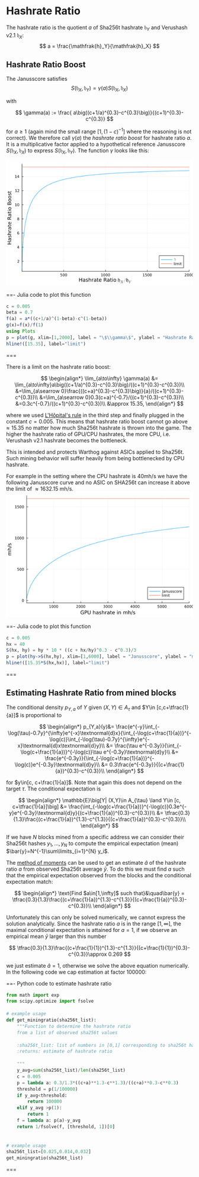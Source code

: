 
# Hashrate Ratio
The hashrate ratio is the quotient $a$ of Sha256t hashrate $\mathfrak{h}_Y$ and Verushash v2.1 $\mathfrak{h}_X$:
$$
a = \frac{\mathfrak{h}_Y}{\mathfrak{h}_X}
$$

## Hashrate Ratio Boost
The Janusscore satisfies
$$
S(\mathfrak{h}_X,\mathfrak{h}_Y)=\gamma(a)S(\mathfrak{h}_X,\mathfrak{h}_X)
$$

with 

$$
\gamma(a) := 
\frac{ a\big((c+1/a)^{0.3}-c^{0.3}\big)}{(c+1)^{0.3}-c^{0.3}}
$$


for $a\ge 1$ (again mind the small range $[1,(1-c)^{-1}$] where the reasoning is not correct). We therefore call $\gamma(a)$ the *hashrate ratio boost* for hashrate ratio $a$. It is a multiplicative factor applied to a hypothetical reference Janusscore $S(\mathfrak{h}_X,\mathfrak{h}_X)$ to express $S(\mathfrak{h}_X,\mathfrak{h}_Y)$. The function $\gamma$ looks like this:

![Mining Ratio Boost](/img/miningratio_boost.png)


==- Julia code to plot this function

```julia
c = 0.005
beta = 0.7
f(a) = a*((c+1/a)^(1-beta)-c^(1-beta))
g(x)=f(x)/f(1)
using Plots
p = plot(g, xlim=[1,2000], label = "\$\\gamma\$", ylabel = "Hashrate Ratio Boost", xlabel = "Hashrate Ratio \$\\mathfrak{h}_X/\\mathfrak{h}_Y\$")
hline!([15.35], label="limit")
```
===

There is a limit on the hashrate ratio boost:

$$
\begin{align*} 
\lim_{a\to\infty} \gamma(a) &= \lim_{a\to\infty}a\big((c+1/a)^{0.3}-c^{0.3}\big)/((c+1)^{0.3}-c^{0.3})\\
&=\lim_{a\searrow 0}\frac{((c+a)^{0.3}-c^{0.3}\big)}{a}/((c+1)^{0.3}-c^{0.3})\\
&=\lim_{a\searrow 0}0.3(c+a)^{-0.7}/((c+1)^{0.3}-c^{0.3})\\
&=0.3c^{-0.7}/((c+1)^{0.3}-c^{0.3})\\
&\approx 15.35,
\end{align*}
$$

where we used [L'Hôpital's rule](https://en.wikipedia.org/wiki/L%27H%C3%B4pital%27s_rule) in the third step and finally plugged in the constant $c = 0.005$. This means that hashrate ratio boost cannot go above $\approx 15.35$ no matter how much Sha256t hashrate is thrown into the game. The higher the hashrate ratio of GPU/CPU hashrates, the more CPU, i.e. Verushash v2.1 hashrate becomes the bottleneck. 

This is intended and protects Warthog against ASICs applied to Sha256t. Such mining behavior will suffer heavily from being bottlenecked by CPU hashrate.

For example in the setting where the CPU hashrate is 40mh/s we have the following Janusscore curve and no ASIC on SHA256t can increase it above the limit of $\approx 1632.15$ mh/s.
![Janusscore for fixed Verus hashrate 40mh/s](/img/janusscore_demo_40mh.png)

==- Julia code to plot this function

```julia
c = 0.005
hx = 40
S(hx, hy) = hy * 10 * ((c + hx/hy)^0.3 - c^0.3)/3
p = plot(hy->S(hx,hy), xlim=[1,6000], label = "Janusscore", ylabel = "mh/s", xlabel = "GPU hashrate in mh/s")
hline!([15.35*S(hx,hx)], label="limit")
```
===


## Estimating Hashrate Ratio from mined blocks

The conditional density $p_{Y,a}$ of $Y$ given $(X,Y)\in A_{\tau}$ and $Y\in [c,c+\tfrac{1}{a}]$ is proportional to

$$
\begin{align*} 
p_{Y,a}(y)&= \frac{e^{-y}\int_{-\log(\tau)-0.7y}^{\infty}e^{-x}\textnormal{d}x}{\int_{-\log(c+\frac{1}{a})}^{-\log(c)}\int_{-\log(\tau)-0.7y}^{\infty}e^{-x}\textnormal{d}x\textnormal{d}y}\\
&= \frac{\tau e^{-0.3y}}{\int_{-\log(c+\frac{1}{a})}^{-\log(c)}\tau e^{-0.3y}\textnormal{d}y}\\
&= \frac{e^{-0.3y}}{\int_{-\log(c+\frac{1}{a})}^{-\log(c)}e^{-0.3y}\textnormal{d}y}\\
&= 0.3\frac{e^{-0.3y}}{(c+\frac{1}{a})^{0.3}-c^{0.3}}\\
\end{align*}
$$

for $y\in[c, c+\frac{1}{a}]$. Note that again this does not depend on the target $\tau$. The conditional expectation is

$$
\begin{align*} 
\mathbb{E}\big[Y| (X,Y)\in A_{\tau} \land Y\in [c, c+\tfrac{1}{a}]\big]
&= \frac{\int_{-\log(c+\frac{1}{a})}^{-\log(c)}0.3e^{-y}e^{-0.3y}\textnormal{d}y}{(c+\frac{1}{a})^{0.3}-c^{0.3}}\\
&= \tfrac{0.3}{1.3}\frac{(c+\frac{1}{a})^{1.3}-c^{1.3}}{(c+\frac{1}{a})^{0.3}-c^{0.3}}\\
\end{align*}
$$

If we have $N$ blocks mined from a specific address we can consider their Sha256t hashes $y_1,\ldots,y_N$ to compute the empirical expectation (mean) $\bar{y}=N^{-1}\sum\limits_{i=1}^{N} y_i$.  

The [method of moments](https://en.wikipedia.org/wiki/Method_of_moments_(statistics)) can be used to get an estimate $\hat a$ of the hashrate ratio $a$ from observed Sha256t average $\bar{y}$. To do this we must find $a$ such that the empirical expectation observed from the blocks and the conditional expectation match:

$$
\begin{align*} 
\text{Find $a\in[1,\infty]$ such that}&\quad\bar{y} = \tfrac{0.3}{1.3}\frac{(c+\frac{1}{a})^{1.3}-c^{1.3}}{(c+\frac{1}{a})^{0.3}-c^{0.3}}\\
\end{align*}
$$

Unfortunately this can only be solved numerically, we cannot express the solution analytically. Since the hashrate ratio $a$ is in the range $[1,\infty]$, the maximal conditional expectation is attained for $a=1$, if we observe an empirical mean $\bar y$ larger than this number

$$
\tfrac{0.3}{1.3}\frac{(c+\frac{1}{1})^{1.3}-c^{1.3}}{(c+\frac{1}{1})^{0.3}-c^{0.3}}\approx 0.269
$$

we just estimate $\hat a=1$, otherwise we solve the above equation numerically. In the following code we cap estimation at factor 100000:

==-  Python code to estimate hashrate ratio
```python
from math import exp
from scipy.optimize import fsolve

# example usage
def get_miningratio(sha256t_list):
    """Function to determine the hashrate ratio
    from a list of observed sha256t values

    :sha256t_list: list of numbers in [0,1] corresponding to sha256t hashes
    :returns: estimate of hashrate ratio

    """
    y_avg=sum(sha256t_list)/len(sha256t_list)
    c = 0.005
    p = lambda a: 0.3/1.3*((c+a)**1.3-c**1.3)/((c+a)**0.3-c**0.3)
    threshold = p(1/100000)
    if y_avg<threshold:
        return 100000
    elif y_avg >p(1):
        return 1
    f = lambda a: p(a)-y_avg
    return 1/fsolve(f, [threshold, 1])[0]


# example usage
sha256t_list=[0.025,0.014,0.032]
get_miningratio(sha256t_list)
```
===
